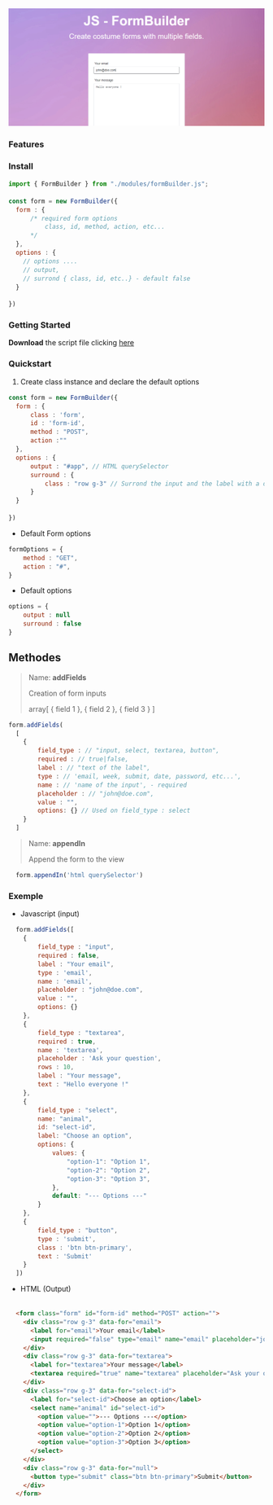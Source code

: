<div align="center">
    <img src="./app/images/form_builder.png" alt="JS - FormBuilder. Create costume forms with multiple fieds !"/>
</div>

### Features



### Install

```javascript
import { FormBuilder } from "./modules/formBuilder.js";

const form = new FormBuilder({
  form : {
      /* required form options
          class, id, method, action, etc...
      */
  },
  options : {
    // options ....
    // output, 
    // surrond { class, id, etc..} - default false
  }

})

```
### Getting Started

**Download** the script file clicking [here](https://github.com/caa-pjt/form-validator/tree/main/dist/formValidator.min.js)

### Quickstart

1. Create class instance and declare the default options
```javascript
const form = new FormBuilder({
  form : {
      class : 'form', 
      id : 'form-id', 
      method : "POST", 
      action :""
  },
  options : {
      output : "#app", // HTML querySelector
      surround : {
          class : "row g-3" // Surrond the input and the label with a div class
      }
  }

})
```

- Default Form options 

```javascript
formOptions = {
    method : "GET",
    action : "#",
}
```

- Default options

```javascript
options = {
    output : null 
    surround : false
}
```
## Methodes
> Name: **addFields**
>
> Creation of form inputs
>
> array[
>   { field 1 },
>   { field 2 },
>   { field 3 }
>]
```javascript
form.addFields(
  [
    {
        field_type : // "input, select, textarea, button",
        required : // true|false,
        label : // "text of the label",
        type : // 'email, week, submit, date, password, etc...', 
        name : // 'name of the input', - required 
        placeholder : // "john@doe.com",
        value : "",
        options: {} // Used on field_type : select
    }
  ]
```

> Name: **appendIn**
>
> Append the form to the view 

```javascript
  form.appendIn('html querySelector')
```


### Exemple 

- Javascript (input)
```javascript 
  form.addFields([
    {
        field_type : "input",
        required : false,
        label : "Your email",
        type : 'email', 
        name : 'email', 
        placeholder : "john@doe.com",
        value : "",
        options: {} 
    },
    {
        field_type : "textarea",
        required : true,
        name : 'textarea', 
        placeholder : 'Ask your question', 
        rows : 10, 
        label : "Your message",
        text : "Hello everyone !"
    },
    {
        field_type : "select", 
        name: "animal",
        id: "select-id",
        label: "Choose an option",
        options: {
            values: {
                "option-1": "Option 1",
                "option-2": "Option 2",
                "option-3": "Option 3",
            },
            default: "--- Options ---"
        }
    },
    {
        field_type : "button",
        type : 'submit', 
        class : 'btn btn-primary', 
        text : 'Submit'
    }
  ])

```
- HTML (Output)
```html

  <form class="form" id="form-id" method="POST" action="">
    <div class="row g-3" data-for="email">
      <label for="email">Your email</label>
      <input required="false" type="email" name="email" placeholder="john@doe.com" value="" id="email">
    </div>
    <div class="row g-3" data-for="textarea">
      <label for="textarea">Your message</label>
      <textarea required="true" name="textarea" placeholder="Ask your question" rows="10" id="textarea">Hello everyone !</textarea>
    </div>
    <div class="row g-3" data-for="select-id">
      <label for="select-id">Choose an option</label>
      <select name="animal" id="select-id">
        <option value="">--- Options ---</option>
        <option value="option-1">Option 1</option>
        <option value="option-2">Option 2</option>
        <option value="option-3">Option 3</option>
      </select>
    </div>
    <div class="row g-3" data-for="null">
      <button type="submit" class="btn btn-primary">Submit</button>
    </div>
  </form>
```